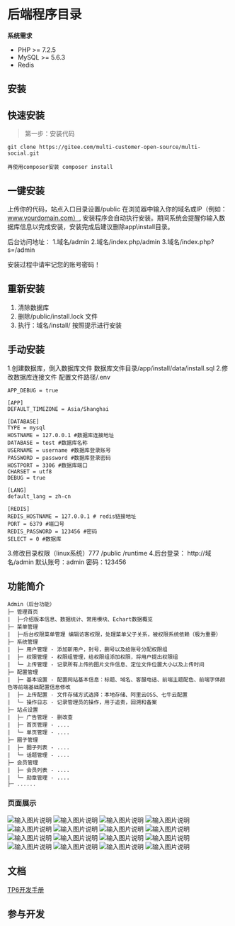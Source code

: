 后端程序目录
===============

**系统需求**

- PHP >= 7.2.5
- MySQL >= 5.6.3
- Redis

## 安装

## 快速安装

> 第一步：安装代码

```
git clone https://gitee.com/multi-customer-open-source/multi-social.git
```
```
再使用composer安装 composer install
```

## 一键安装
上传你的代码，站点入口目录设置/public
在浏览器中输入你的域名或IP（例如：www.yourdomain.com）,
安装程序会自动执行安装。期间系统会提醒你输入数据库信息以完成安装，安装完成后建议删除app\install目录。

后台访问地址：
1.域名/admin
2.域名/index.php/admin
3.域名/index.php?s=/admin


安装过程中请牢记您的账号密码！

## 重新安装
1. 清除数据库
2. 删除/public/install.lock 文件
3. 执行：域名/install/ 按照提示进行安装
## 手动安装
1.创建数据库，倒入数据库文件
数据库文件目录/app/install/data/install.sql
2.修改数据库连接文件
配置文件路径/.env
~~~
APP_DEBUG = true

[APP]
DEFAULT_TIMEZONE = Asia/Shanghai

[DATABASE]
TYPE = mysql
HOSTNAME = 127.0.0.1 #数据库连接地址
DATABASE = test #数据库名称
USERNAME = username #数据库登录账号
PASSWORD = password #数据库登录密码
HOSTPORT = 3306 #数据库端口
CHARSET = utf8
DEBUG = true

[LANG]
default_lang = zh-cn

[REDIS]
REDIS_HOSTNAME = 127.0.0.1 # redis链接地址
PORT = 6379 #端口号
REDIS_PASSWORD = 123456 #密码
SELECT = 0 #数据库
~~~
3.修改目录权限（linux系统）777
/public
/runtime
4.后台登录：
http://域名/admin
默认账号：admin 密码：123456

## 功能简介
 
 ```
 Admin（后台功能）
 ├─ 管理首页
 |  ├─介绍版本信息、数据统计、常用模块、Echart数据概览
 ├─ 菜单管理
 |  ├─后台权限菜单管理 编辑访客权限，处理菜单父子关系，被权限系统依赖（极为重要）
 ├─ 系统管理
 |  ├─ 用户管理 - 添加新用户，封号，删号以及给账号分配权限组
 |  ├─ 权限管理 - 权限组管理，给权限组添加权限，将用户提出权限组
 |  └─ 上传管理 - 记录所有上传的图片文件信息、定位文件位置大小以及上传时间
 ├─ 配置管理
 |  ├─ 基本设置 - 配置网站基本信息：标题、域名、客服电话、前端主题配色、前端字体颜色等前端基础配置信息修改
 |  ├─ 上传配置 - 文件存储方式选择：本地存储、阿里云OSS、七牛云配置
 |  └─ 操作日志 - 记录管理员的操作，用于追责，回溯和备案
 ├─ 站点设置
 |  ├─ 广告管理 - 删改查
 |  ├─ 首页管理 - ....
 |  └─ 单页管理 - ....
 ├─ 圈子管理
 |  ├─ 圈子列表 - ....
 |  └─ 话题管理 - ....
 ├─ 会员管理
 |  ├─ 会员列表 - ....
 |  └─ 勋章管理 - ....
 ├─ ......
 ```

### 页面展示
![输入图片说明](ReadmeImages/1.jpg)
![输入图片说明](ReadmeImages/2.jpg)
![输入图片说明](ReadmeImages/3.jpg)
![输入图片说明](ReadmeImages/4.jpg)
![输入图片说明](ReadmeImages/5.jpg)
![输入图片说明](ReadmeImages/6.jpg)
![输入图片说明](ReadmeImages/7.jpg)
![输入图片说明](ReadmeImages/8.jpg)
![输入图片说明](ReadmeImages/9.jpg)
![输入图片说明](ReadmeImages/10.jpg)
![输入图片说明](ReadmeImages/11.jpg)
![输入图片说明](ReadmeImages/12.jpg)
![输入图片说明](ReadmeImages/13.jpg)
![输入图片说明](ReadmeImages/14.jpg)
![输入图片说明](ReadmeImages/15.jpg)
![输入图片说明](ReadmeImages/16.jpg)

## 文档

[TP6开发手册](https://www.kancloud.cn/manual/thinkphp6_0/content)


## 参与开发

